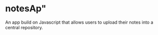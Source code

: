 # notesAp" </br>
An app build on Javascript that allows users to upload their notes into a central repository.
